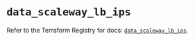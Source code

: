 # `data_scaleway_lb_ips`

Refer to the Terraform Registry for docs: [`data_scaleway_lb_ips`](https://registry.terraform.io/providers/scaleway/scaleway/2.53.0/docs/data-sources/lb_ips).
